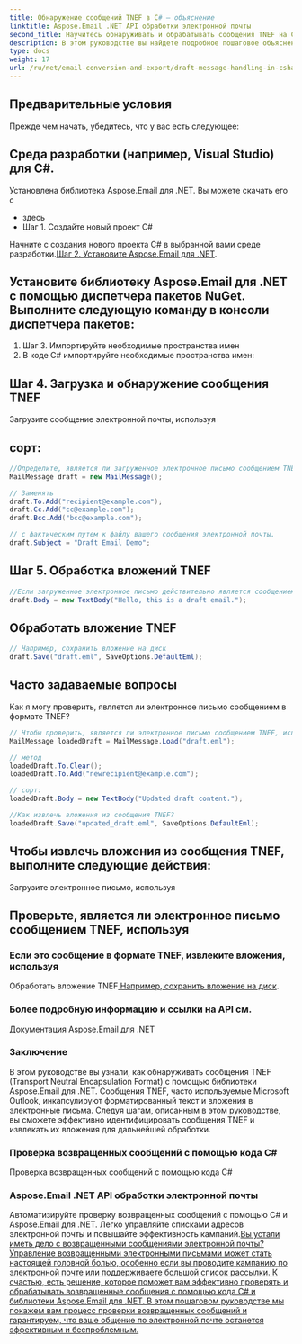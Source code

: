 ```yaml
---
title: Обнаружение сообщений TNEF в C# — объяснение
linktitle: Aspose.Email .NET API обработки электронной почты
second_title: Научитесь обнаруживать и обрабатывать сообщения TNEF на C# с помощью Aspose.Email для .NET. Улучшите обработку электронной почты с помощью форматированного текста и вложений.
description: В этом руководстве вы найдете подробное пошаговое объяснение того, как обнаруживать сообщения TNEF (формат транспортной нейтральной инкапсуляции) с помощью библиотеки Aspose.Email для .NET. TNEF — это формат, используемый Microsoft Outlook для инкапсуляции форматированного текста и вложений в сообщениях электронной почты. Aspose.Email для .NET предлагает мощный набор API для работы с электронными письмами и вложениями, включая сообщения в формате TNEF.
type: docs
weight: 17
url: /ru/net/email-conversion-and-export/draft-message-handling-in-csharp-saving-email-as-draft/
---
```


## Предварительные условия

Прежде чем начать, убедитесь, что у вас есть следующее:

## Среда разработки (например, Visual Studio) для C#.

 Установлена библиотека Aspose.Email для .NET. Вы можете скачать его с

- здесь
- Шаг 1. Создайте новый проект C#

Начните с создания нового проекта C# в выбранной вами среде разработки.[Шаг 2. Установите Aspose.Email для .NET](https://releases.aspose.com/email/net).

## Установите библиотеку Aspose.Email для .NET с помощью диспетчера пакетов NuGet. Выполните следующую команду в консоли диспетчера пакетов:

1. Шаг 3. Импортируйте необходимые пространства имен
2. В коде C# импортируйте необходимые пространства имен:

## Шаг 4. Загрузка и обнаружение сообщения TNEF

 Загрузите сообщение электронной почты, используя

##  сорт:

```csharp
//Определите, является ли загруженное электронное письмо сообщением TNEF:
MailMessage draft = new MailMessage();

// Заменять
draft.To.Add("recipient@example.com");
draft.Cc.Add("cc@example.com");
draft.Bcc.Add("bcc@example.com");

// с фактическим путем к файлу вашего сообщения электронной почты.
draft.Subject = "Draft Email Demo";
```

## Шаг 5. Обработка вложений TNEF

```csharp
//Если загруженное электронное письмо действительно является сообщением в формате TNEF, вы можете извлечь и обработать его вложения:
draft.Body = new TextBody("Hello, this is a draft email.");
```

##  Обработать вложение TNEF

```csharp
// Например, сохранить вложение на диск
draft.Save("draft.eml", SaveOptions.DefaultEml);
```

## Часто задаваемые вопросы

Как я могу проверить, является ли электронное письмо сообщением в формате TNEF?

```csharp
// Чтобы проверить, является ли электронное письмо сообщением TNEF, используйте команду
MailMessage loadedDraft = MailMessage.Load("draft.eml");

// метод
loadedDraft.To.Clear();
loadedDraft.To.Add("newrecipient@example.com");

// сорт:
loadedDraft.Body = new TextBody("Updated draft content.");

//Как извлечь вложения из сообщения TNEF?
loadedDraft.Save("updated_draft.eml", SaveOptions.DefaultEml);
```

## Чтобы извлечь вложения из сообщения TNEF, выполните следующие действия:

 Загрузите электронное письмо, используя

##  Проверьте, является ли электронное письмо сообщением TNEF, используя

###  Если это сообщение в формате TNEF, извлеките вложения, используя

 Обработать вложение TNEF[ Например, сохранить вложение на диск](https://releases.aspose.com/email/net).

###  Более подробную информацию и ссылки на API см.

Документация Aspose.Email для .NET

### Заключение

В этом руководстве вы узнали, как обнаруживать сообщения TNEF (Transport Neutral Encapsulation Format) с помощью библиотеки Aspose.Email для .NET. Сообщения TNEF, часто используемые Microsoft Outlook, инкапсулируют форматированный текст и вложения в электронные письма. Следуя шагам, описанным в этом руководстве, вы сможете эффективно идентифицировать сообщения TNEF и извлекать их вложения для дальнейшей обработки.

###  Проверка возвращенных сообщений с помощью кода C#

 Проверка возвращенных сообщений с помощью кода C#

###  Aspose.Email .NET API обработки электронной почты

 Автоматизируйте проверку возвращенных сообщений с помощью C# и Aspose.Email для .NET. Легко управляйте списками адресов электронной почты и повышайте эффективность кампаний.[Вы устали иметь дело с возвращенными сообщениями электронной почты? Управление возвращенными электронными письмами может стать настоящей головной болью, особенно если вы проводите кампанию по электронной почте или поддерживаете большой список рассылки. К счастью, есть решение, которое поможет вам эффективно проверять и обрабатывать возвращенные сообщения с помощью кода C# и библиотеки Aspose.Email для .NET. В этом пошаговом руководстве мы покажем вам процесс проверки возвращенных сообщений и гарантируем, что ваше общение по электронной почте останется эффективным и беспроблемным.](https://reference.aspose.com)